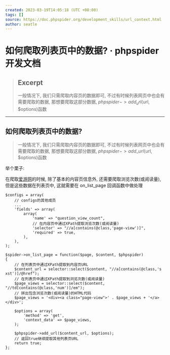 ```yaml
---
created: 2023-03-19T14:05:18 (UTC +08:00)
tags: []
source: https://doc.phpspider.org/development_skills/url_context.html
author: seatle
---
```


# 如何爬取列表页中的数据? · phpspider 开发文档

> ## Excerpt
>
> 一般情况下, 我们只需爬取内容页的数据即可, 不过有时候列表网页中也会有需要爬取的数据, 那想要爬取这部分数据, $phpspider->add_url($url, $options)函数

---

## 如何爬取列表页中的数据?

> 一般情况下, 我们只需爬取内容页的数据即可, 不过有时候列表网页中也会有需要爬取的数据, 那想要爬取这部分数据, $phpspider->add\_url($url, $options)函数

举个栗子:

在爬取[爱游网](http://www.ai.tt/)的时候, 除了基本的内容页信息外, 还需要爬取浏览次数(或阅读量), 但是这些数据在列表页中, 这就需要在 on_list_page 回调函数中做处理

```
$configs = array(
    // configs的其他成员
    ...
    'fields' => array(
        array(
            'name' => "question_view_count",
            // 在内容页中通过XPath提取浏览次数(或阅读量)
            'selector' => "//a[contains(@class,'page-view')]",
            'required' => true,
        ),
    ),
);

$spider->on_list_page = function($page, $content, $phpspider)
{
    // 在列表页中通过XPath提取到内容页URL
    $content_url = selector::select($content, "//a[contains(@class,'s xst')]/@href");
    // 在列表页中通过XPath提取到浏览次数(或阅读量)
    $page_views = selector::select($content, "//td[contains(@class,'num')]/em");
    // 拼出包含浏览次数(或阅读量)的HTML代码
    $page_views = '<div><a class="page-view">' . $page_views + '</a></div>';

    $options = array(
        'method' => 'get',
        'context_data' => $page_views,
    );

    $phpspider->add_url($content_url, $options);
    // 返回true继续提取其他列表页URL
    return true;
};
```
